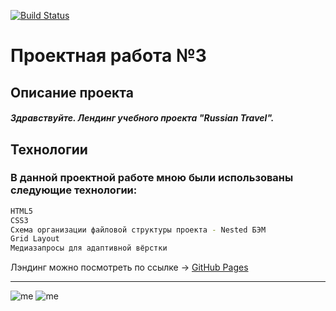 [![Build Status](https://i.imgur.com/jpIZtTM.png)](https://praktikum.yandex.ru/profile/web/)
# Проектная работа №3
## Описание проекта

##### Здравствуйте. Лендинг учебного проекта "Russian Travel". 

## Технологии
### В данной проектной работе мною были использованы следующие технологии:
```sh
HTML5
CSS3
Схема организации файловой структуры проекта - Nested БЭМ
Grid Layout
Медиазапросы для адаптивной вёрстки
```

Лэндинг можно посмотреть по ссылке → [GitHub Pages](https://m3rcyk1ng.github.io/russian-travel/index.html)


______________________
![me](https://img.shields.io/badge/-©%202021.-blue) ![me](https://img.shields.io/badge/-Vova%20Gridnev-blue)
